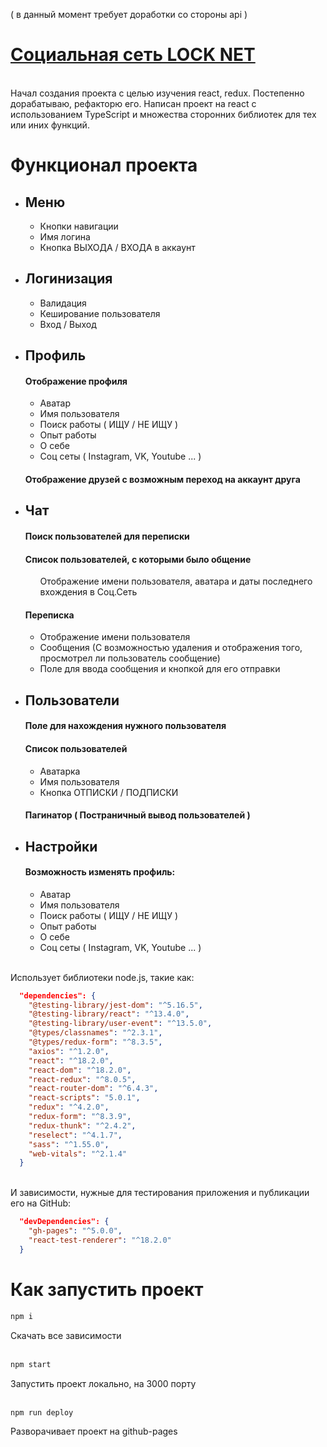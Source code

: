 ( в данный момент требует доработки со стороны api )
# [Социальная сеть LOCK NET](https://sasha20055.github.io/Social-Network)
<br>
Начал создания проекта с целью изучения react, redux. Постепенно дорабатываю, рефакторю его.
Написан проект на react с использованием TypeScript и множества сторонних библиотек для тех или иних функций.
<br>

# Функционал проекта
<ul>
  <li><h2>Меню</h2>
  <ul>
    <li>Кнопки навигации</li>
    <li>Имя логина </li>
    <li>Кнопка ВЫХОДА / ВХОДА в аккаунт</li>
  </ul>
  </li>
  <li><h2>Логинизация</h2>
  <ul>
    <li>Валидация</li>
    <li>Кеширование пользователя</li>
    <li>Вход / Выход</li>
  </ul>
  </li>
  <li><h2>Профиль</h2>
    <h4>Отображение профиля</h4>
    <ul>
      <li>Аватар</li>
      <li>Имя пользователя</li>
      <li>Поиск работы ( ИЩУ / НЕ ИЩУ )</li>
      <li>Опыт работы</li>
      <li>О себе</li>
      <li>Соц сеты ( Instagram, VK, Youtube ... )</li>
    </ul>
    <h4>Отображение друзей с возможным переход на аккаунт друга</h4>
  </li>
  <li><h2>Чат</h2>
    <h4>Поиск пользователей для переписки</h4>
    <h4>Список пользователей, с которыми было общение</h4>
    <ul>
      Отображение имени пользователя, аватара и даты последнего вхождения в Соц.Сеть
    </ul>
    <h4>Переписка</h4>
    <ul>
      <li>Отображение имени пользователя</li>
      <li>Сообщения (С возможностью удаления и отображения того, просмотрел ли пользователь сообщение)</li>
      <li>Поле для ввода сообщения и кнопкой для его отправки</li>
    </ul>
  </li>
  <li><h2>Пользователи</h2>
    <h4>Поле для нахождения нужного пользователя</h4>
    <h4>Список пользователей</h4>
    <ul>
      <li>Аватарка</li>
      <li>Имя пользователя</li>
      <li>Кнопка ОТПИСКИ / ПОДПИСКИ</li>
    </ul>
    <h4>Пагинатор ( Постраничный вывод пользователей )</h4>
  </li>
  <li><h2>Настройки</h2>
  <h4>Возможность изменять профиль:</h4>
  <ul>
      <li>Аватар</li>
      <li>Имя пользователя</li>
      <li>Поиск работы ( ИЩУ / НЕ ИЩУ )</li>
      <li>Опыт работы</li>
      <li>О себе</li>
      <li>Соц сеты ( Instagram, VK, Youtube ... )</li>
    </ul>
  </li>
</ul>
<br/>
Использует библиотеки node.js, такие как:

``` json
  "dependencies": {
    "@testing-library/jest-dom": "^5.16.5",
    "@testing-library/react": "^13.4.0",
    "@testing-library/user-event": "^13.5.0",
    "@types/classnames": "^2.3.1",
    "@types/redux-form": "^8.3.5",
    "axios": "^1.2.0",
    "react": "^18.2.0",
    "react-dom": "^18.2.0",
    "react-redux": "^8.0.5",
    "react-router-dom": "^6.4.3",
    "react-scripts": "5.0.1",
    "redux": "^4.2.0",
    "redux-form": "^8.3.9",
    "redux-thunk": "^2.4.2",
    "reselect": "^4.1.7",
    "sass": "^1.55.0",
    "web-vitals": "^2.1.4"
  }
```
<br>
И зависимости, нужные для тестирования приложения и публикации его на GitHub:

``` json
  "devDependencies": {
    "gh-pages": "^5.0.0",
    "react-test-renderer": "^18.2.0"
  }
```
# Как запустить проект

``` bash
npm i
```
Скачать все зависимости
<br>
<br>
``` bash
npm start
```
Запустить проект локально, на 3000 порту
<br>
<br>
``` bash
npm run deploy
```
Разворачивает проект на github-pages
